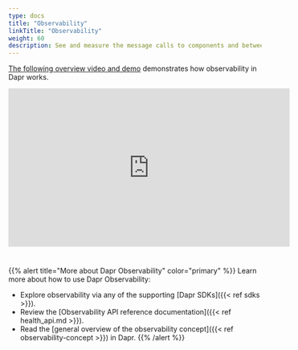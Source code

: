 ```yaml
---
type: docs
title: "Observability"
linkTitle: "Observability"
weight: 60
description: See and measure the message calls to components and between networked services
---
```


[The following overview video and demo](https://www.youtube.com/live/0y7ne6teHT4?si=3bmNSSyIEIVSF-Ej&t=9931) demonstrates how observability in Dapr works. 

<iframe width="560" height="315" src="https://www.youtube.com/embed/0y7ne6teHT4?si=iURnLk57t2zN-7zP&amp;start=12653" title="YouTube video player" style="padding-bottom:25px;" frameborder="0" allow="accelerometer; autoplay; clipboard-write; encrypted-media; gyroscope; picture-in-picture; web-share" allowfullscreen></iframe>

{{% alert title="More about Dapr Observability" color="primary" %}}
 Learn more about how to use Dapr Observability:
 - Explore observability via any of the supporting [Dapr SDKs]({{< ref sdks >}}). 
 - Review the [Observability API reference documentation]({{< ref health_api.md >}}).
 - Read the [general overview of the observability concept]({{< ref observability-concept >}}) in Dapr.
{{% /alert %}}
